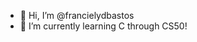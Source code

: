 - 👋 Hi, I’m @francielydbastos
- 🌱 I’m currently learning C through CS50!

<!---
francielydbastos/francielydbastos is a ✨ special ✨ repository because its `README.md` (this file) appears on your GitHub profile.
You can click the Preview link to take a look at your changes.
--->
